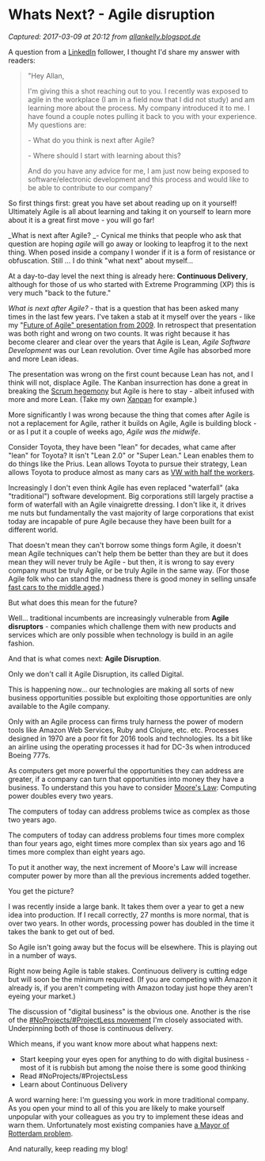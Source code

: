 # Whats Next? - Agile disruption

_Captured: 2017-03-09 at 20:12 from [allankelly.blogspot.de](http://allankelly.blogspot.de/2017/03/whats-next-agile-disruption.html?utm_campaign=March+Social&utm_content=50528515&utm_medium=social&utm_source=twitter)_

A question from a [LinkedIn](https://www.linkedin.com/in/allan-kelly-19b16/) follower, I thought I'd share my answer with readers:

> "Hey Allan,
> 
> I'm giving this a shot reaching out to you. I recently was exposed to agile in the workplace (I am in a field now that I did not study) and am learning more about the process. My company introduced it to me. I have found a couple notes pulling it back to you with your experience. My questions are: 
> 
> \- What do you think is next after Agile? 
> 
> \- Where should I start with learning about this?
> 
> And do you have any advice for me, I am just now being exposed to software/electronic development and this process and would like to be able to contribute to our company?

So first things first: great you have set about reading up on it yourself! Ultimately Agile is all about learning and taking it on yourself to learn more about it is a great first move - you will go far!

_What is next after Agile? _\- Cynical me thinks that people who ask that question are hoping _agile_ will go away or looking to leapfrog it to the next thing. When posed inside a company I wonder if it is a form of resistance or obfuscation. Still … I do think "what next" about myself…

At a day-to-day level the next thing is already here: **Continuous Delivery**, although for those of us who started with Extreme Programming (XP) this is very much "back to the future."

_What is next after Agile?_ \- that is a question that has been asked many times in the last few years. I've taken a stab at it myself over the years - like my "[Future of Agile" presentation from 2009](http://www.allankelly.net/static/presentations/BristolFutureOfAgile.pdf). In retrospect that presentation was both right and wrong on two counts. It was right because it has become clearer and clear over the years that Agile is Lean, _Agile Software Development_ was our Lean revolution. Over time Agile has absorbed more and more Lean ideas.

The presentation was wrong on the first count because Lean has not, and I think will not, displace Agile. The Kanban insurrection has done a great in breaking the [Scrum hegemony](http://allankelly.blogspot.co.uk/2010/03/scrum-hegemony-kanban-insurrection.html) but Agile is here to stay - albeit infused with more and more Lean. (Take my own [Xanpan](http://www.leanpub.com/xanpan) for example.)

More significantly I was wrong because the thing that comes after Agile is not a replacement for Agile, rather it builds on Agile, Agile is building block - or as I put it a couple of weeks ago, _Agile was the midwife_.

Consider Toyota, they have been "lean" for decades, what came after "lean" for Toyota? It isn't "Lean 2.0" or "Super Lean." Lean enables them to do things like the Prius. Lean allows Toyota to pursue their strategy, Lean allows Toyota to produce almost as many cars as [VW with half the workers](https://www.ft.com/content/c4dd239a-c372-11e5-808f-8231cd71622e).

Increasingly I don't even think Agile has even replaced "waterfall" (aka "traditional") software development. Big corporations still largely practise a form of waterfall with an Agile vinaigrette dressing. I don't like it, it drives me nuts but fundamentally the vast majority of large corporations that exist today are incapable of pure Agile because they have been built for a different world.

That doesn't mean they can't borrow some things form Agile, it doesn't mean Agile techniques can't help them be better than they are but it does mean they will never truly be Agile - but then, it is wrong to say every company must be truly Agile, or be truly Agile in the same way. (For those Agile folk who can stand the madness there is good money in selling unsafe [fast cars to the middle aged](http://allankelly.blogspot.co.uk/2015/10/large-companies-and-fast-cars.html).)

But what does this mean for the future?

Well… traditional incumbents are increasingly vulnerable from **Agile disruptors** \- companies which challenge them with new products and services which are only possible when technology is build in an agile fashion.

And that is what comes next: **Agile Disruption**.

Only we don't call it Agile Disruption, its called Digital.

This is happening now… our technologies are making all sorts of new business opportunities possible but exploiting those opportunities are only available to the Agile company.

Only with an Agile process can firms truly harness the power of modern tools like Amazon Web Services, Ruby and Clojure, etc. etc. Processes designed in 1970 are a poor fit for 2016 tools and technologies. Its a bit like an airline using the operating processes it had for DC-3s when introduced Boeing 777s.

As computers get more powerful the opportunities they can address are greater, if a company can turn that opportunities into money they have a business. To understand this you have to consider [Moore's Law](https://en.wikipedia.org/wiki/Moore's_law): Computing power doubles every two years.

The computers of today can address problems twice as complex as those two years ago.

The computers of today can address problems four times more complex than four years ago, eight times more complex than six years ago and 16 times more complex than eight years ago.

To put it another way, the next increment of Moore's Law will increase computer power by more than all the previous increments added together.

You get the picture?

I was recently inside a large bank. It takes them over a year to get a new idea into production. If I recall correctly, 27 months is more normal, that is over two years. In other words, processing power has doubled in the time it takes the bank to get out of bed.

So Agile isn't going away but the focus will be elsewhere. This is playing out in a number of ways.

Right now being Agile is table stakes. Continuous delivery is cutting edge but will soon be the minimum required. (If you are competing with Amazon it already is, if you aren't competing with Amazon today just hope they aren't eyeing your market.)

The discussion of "digital business" is the obvious one. Another is the rise of the [#NoProjects/#ProjectLess movement](http://www.allankelly.net/presentations/noprojects.html) I'm closely associated with. Underpinning both of those is continuous delivery.

Which means, if you want know more about what happens next:

  * Start keeping your eyes open for anything to do with digital business - most of it is rubbish but among the noise there is some good thinking
  * Read #NoProjects/#ProjectsLess
  * Learn about Continuous Delivery

A word warning here: I'm guessing you work in more traditional company. As you open your mind to all of this you are likely to make yourself unpopular with your colleagues as you try to implement these ideas and warn them. Unfortunately most existing companies have [a Mayor of Rotterdam problem](http://allankelly.blogspot.co.uk/2017/01/kodak-and-mayor-of-rotterdam-problem.html).

And naturally, keep reading my blog!
